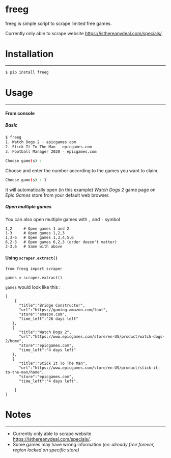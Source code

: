 # freeg 

freeg is simple script to scrape limited free games.

Currently only able to scrape website https://isthereanydeal.com/specials/.

# Installation
---
```sh
$ pip install freeg
```

# Usage
---
#### **From console**

##### Basic
```sh
$ freeg
1. Watch Dogs 2 - epicgames.com
2. Stick It To The Man - epicgames.com
3. Football Manager 2020 - epicgames.com

Choose game(s) :
```

Choose and enter the number according to the games you want to claim.

  ```sh
  Choose game(s) : 1
  ```
It will automatically open (in this example) *Watch Dogs 2* game page on *Epic Games* store from your default web browser. 

##### Open multiple games
You can also open multiple games with `,` and `-` symbol
```
1,2     # Open games 1 and 2
1-3     # Open games 1,2,3
1,3-6   # Open games 1,3,4,5,6
6,2-3   # Open games 6,2,3 (order doesn't matter)
2-3,6   # Same with above
```

#### **Using `scraper.extract()`**
```
from freeg import scraper

games = scraper.extract()
```

`games` would look like this :
```
[
    {
      "title":"Bridge Constructor",
      "url":"https://gaming.amazon.com/loot",
      "store":"amazon.com",
      "time_left":"26 days left"
   },
   {
      "title":"Watch Dogs 2",
      "url":"https://www.epicgames.com/store/en-US/product/watch-dogs-2/home",
      "store":"epicgames.com",
      "time_left":"4 days left"
   },
   {
      "title":"Stick It To The Man",
      "url":"https://www.epicgames.com/store/en-US/product/stick-it-to-the-man/home",
      "store":"epicgames.com",
      "time_left":"4 days left",
      
    }
]
```

# Notes
---
- Currently only able to scrape website https://isthereanydeal.com/specials/.
- Some games may have wrong information *(ex: already free forever, region locked on specific store)*

